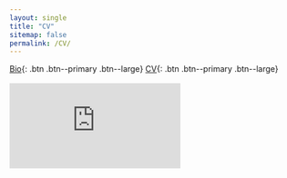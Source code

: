 ```yaml
---
layout: single
title: "CV"
sitemap: false
permalink: /CV/
---
```

[Bio](https://regionary.github.io/_pages/about/"){: .btn .btn--primary .btn--large} [CV](https://regionary.github.io/_pages/CV/"){: .btn .btn--primary .btn--large}
<br>
<br>
<embed src="https://regionary.github.io/assets/Curriculum Vitae.pdf.pdf" type="application/pdf" />
